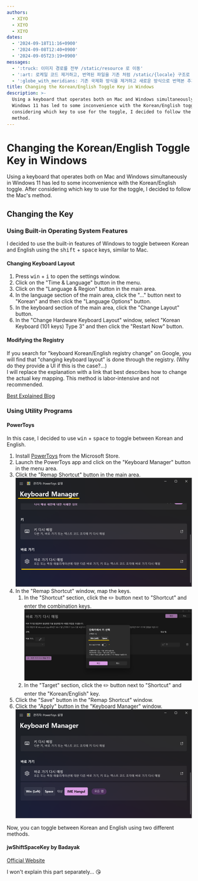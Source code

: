 ```yaml
---
authors:
  - XIYO
  - XIYO
  - XIYO
dates:
  - '2024-09-18T11:16+0900'
  - '2024-09-08T12:40+0900'
  - '2024-09-05T23:19+0900'
messages:
  - ':truck: 이미지 경로를 전부 /static/resource 로 이동'
  - ':art: 로케일 코드 제거하고, 번역된 파일을 기존 처럼 /static/{locale} 구조로 저장'
  - ':globe_with_meridians: 기존 국제화 방식을 제거하고 새로운 방식으로 번역본 추가'
title: Changing the Korean/English Toggle Key in Windows
description: >-
  Using a keyboard that operates both on Mac and Windows simultaneously in
  Windows 11 has led to some inconvenience with the Korean/English toggle. After
  considering which key to use for the toggle, I decided to follow the Mac's
  method.
---
```

# Changing the Korean/English Toggle Key in Windows

Using a keyboard that operates both on Mac and Windows simultaneously in Windows 11 has led to some inconvenience with the Korean/English toggle. After considering which key to use for the toggle, I decided to follow the Mac's method.

## Changing the Key

### Using Built-in Operating System Features

I decided to use the built-in features of Windows to toggle between Korean and English using the <kbd>shift</kbd> + <kbd>space</kbd> keys, similar to Mac.

#### Changing Keyboard Layout

1. Press <kbd>win</kbd> + <kbd>i</kbd> to open the settings window.
2. Click on the "Time & Language" button in the menu.
3. Click on the "Language & Region" button in the main area.
4. In the language section of the main area, click the "..." button next to "Korean" and then click the "Language Options" button.
5. In the keyboard section of the main area, click the "Change Layout" button.
6. In the "Change Hardware Keyboard Layout" window, select "Korean Keyboard (101 keys) Type 3" and then click the "Restart Now" button.

#### Modifying the Registry

If you search for "keyboard Korean/English registry change" on Google, you will find that "changing keyboard layout" is done through the registry. (Why do they provide a UI if this is the case?...) \
I will replace the explanation with a link that best describes how to change the actual key mapping. This method is labor-intensive and not recommended.

[Best Explained Blog](https://lightinglife.tistory.com/entry/%EC%9C%88%EB%8F%84%EC%9A%B0%EC%97%90%EC%84%9C-%EB%A7%A5%EC%B2%98%EB%9F%BC-Capslock%EC%BA%A1%EC%8A%A4%EB%9D%BD%ED%82%A4%EB%A5%BC-%ED%95%9C%EC%98%81%ED%82%A4%EB%A1%9C-%EB%B3%80%EA%B2%BD%ED%95%98%EB%8A%94-%EB%B0%A9%EB%B2%95by-%EB%A0%88%EC%A7%80%EC%8A%A4%ED%8A%B8%EB%A6%AC-%ED%8E%B8%EC%A7%91#google_vignette)

### Using Utility Programs

#### PowerToys

In this case, I decided to use <kbd>win</kbd> + <kbd>space</kbd> to toggle between Korean and English.

1. Install [PowerToys](https://apps.microsoft.com/store/detail/XP89DCGQ3K6VLD?ocid=pdpshare) from the Microsoft Store.
2. Launch the PowerToys app and click on the "Keyboard Manager" button in the menu area.
3. Click the "Remap Shortcut" button in the main area.
   ![Remapping Shortcut in Keyboard Manager](./assets/changing-the-korean-english-switch-key-20240918110239147.png)
4. In the "Remap Shortcut" window, map the keys.
   1. In the "Shortcut" section, click the ✏️ button next to "Shortcut" and enter the combination keys.
      ![Using Windows Key and Space as Korean/English Toggle](./assets/changing-the-korean-english-switch-key-20240918110408909.png)
   2. In the "Target" section, click the ✏️ button next to "Shortcut" and enter the "Korean/English" key.
5. Click the "Save" button in the "Remap Shortcut" window.
6. Click the "Apply" button in the "Keyboard Manager" window.
   ![Korean/English Key Added](./assets/changing-the-korean-english-switch-key-20240918110510904.png)

Now, you can toggle between Korean and English using two different methods.

#### jwShiftSpaceKey by Badayak

[Official Website](https://badayak.com/entry/WinHanEng-jwShiftSpaceKey)

I won't explain this part separately... 😘

